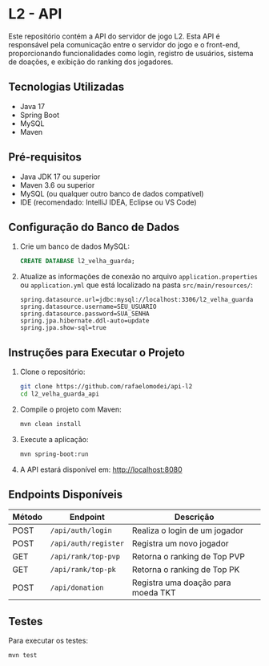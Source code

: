 # L2 - API

Este repositório contém a API do servidor de jogo L2. Esta API é responsável pela comunicação entre o servidor do jogo e o front-end, proporcionando funcionalidades como login, registro de usuários, sistema de doações, e exibição do ranking dos jogadores.

## Tecnologias Utilizadas

- Java 17
- Spring Boot
- MySQL
- Maven

## Pré-requisitos

- Java JDK 17 ou superior
- Maven 3.6 ou superior
- MySQL (ou qualquer outro banco de dados compatível)
- IDE (recomendado: IntelliJ IDEA, Eclipse ou VS Code)

## Configuração do Banco de Dados

1. Crie um banco de dados MySQL:

   ```sql
   CREATE DATABASE l2_velha_guarda;
   ```

2. Atualize as informações de conexão no arquivo `application.properties` ou `application.yml` que está localizado na pasta `src/main/resources/`:

   ```properties
   spring.datasource.url=jdbc:mysql://localhost:3306/l2_velha_guarda
   spring.datasource.username=SEU_USUARIO
   spring.datasource.password=SUA_SENHA
   spring.jpa.hibernate.ddl-auto=update
   spring.jpa.show-sql=true
   ```

## Instruções para Executar o Projeto

1. Clone o repositório:

   ```sh
   git clone https://github.com/rafaelomodei/api-l2
   cd l2_velha_guarda_api
   ```

2. Compile o projeto com Maven:

   ```sh
   mvn clean install
   ```

3. Execute a aplicação:

   ```sh
   mvn spring-boot:run
   ```

4. A API estará disponível em: [http://localhost:8080](http://localhost:8080)

## Endpoints Disponíveis

| Método | Endpoint             | Descrição                          |
| ------ | -------------------- | ---------------------------------- |
| POST   | `/api/auth/login`    | Realiza o login de um jogador      |
| POST   | `/api/auth/register` | Registra um novo jogador           |
| GET    | `/api/rank/top-pvp`  | Retorna o ranking de Top PVP       |
| GET    | `/api/rank/top-pk`   | Retorna o ranking de Top PK        |
| POST   | `/api/donation`      | Registra uma doação para moeda TKT |

## Testes

Para executar os testes:

```sh
mvn test
```
